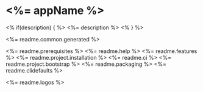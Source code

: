 # <%= appName %>


<% if(description) { %>
<%= description %>
<% } %>

<%= readme.common.generated %>

<%= readme.prerequisites %>
<%= readme.help %>
<%= readme.features %>
<%= readme.project.installation %>
<%= readme.ci %>
<%= readme.project.bootstrap %>
<%= readme.packaging %>
<%= readme.clidefaults %>

<%= readme.logos %>
